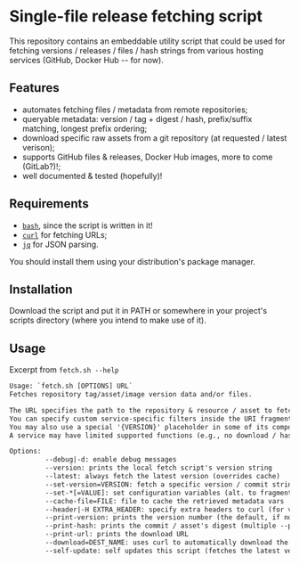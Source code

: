 # Single-file release fetching script

This repository contains an embeddable utility script that could be used for
fetching versions / releases / files / hash strings from various hosting
services (GitHub, Docker Hub -- for now).

## Features

- automates fetching files / metadata from remote repositories;
- queryable metadata: version / tag + digest / hash, prefix/suffix matching, longest prefix ordering;
- download specific raw assets from a git repository (at requested / latest verison);
- supports GitHub files & releases, Docker Hub images, more to come (GitLab?)!;
- well documented & tested (hopefully)!

## Requirements

- [`bash`](https://www.gnu.org/software/bash/), since the script is written in it!
- [`curl`](https://curl.se/) for fetching URLs;
- [`jq`](https://jqlang.github.io/jq) for JSON parsing.

You should install them using your distribution's package manager.

## Installation

Download the script and put it in PATH or somewhere in your project's scripts directory (where you
intend to make use of it).

## Usage

Excerpt from `fetch.sh --help`

```txt
Usage: `fetch.sh [OPTIONS] URL`
Fetches repository tag/asset/image version data and/or files.

The URL specifies the path to the repository & resource / asset to fetch.
You can specify custom service-specific filters inside the URI fragment (e.g., '#prefix=v2.')
You may also use a special '{VERSION}' placeholder in some of its components.
A service may have limited supported functions (e.g., no download / hash).

Options:
         --debug|-d: enable debug messages
         --version: prints the local fetch script's version string
         --latest: always fetch the latest version (overrides cache)
         --set-version=VERSION: fetch a specific version / commit string
         --set-*[=VALUE]: set configuration variables (alt. to fragment vars)
         --cache-file=FILE: file to cache the retrieved metadata vars
         --header|-H EXTRA_HEADER: specify extra headers to curl (for version fetching & download)
         --print-version: prints the version number (the default, if no other --print* present)
         --print-hash: prints the commit / asset's digest (multiple --print's are done in given order)
         --print-url: prints the download URL
         --download=DEST_NAME: uses curl to automatically download the asset to DEST_NAME
         --self-update: self updates this script (fetches the latest version and replaces self with it)
```

